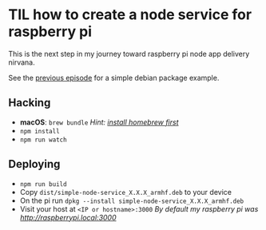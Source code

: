 # TIL how to create a node service for raspberry pi

This is the next step in my journey toward raspberry pi node app delivery nirvana.

See the [previous episode](//github.com/pingortle/til-dpkg) for a simple debian package example.

## Hacking
- **macOS**: `brew bundle` *Hint: [install homebrew first](https://brew.sh)*
- `npm install`
- `npm run watch`

## Deploying
- `npm run build`
- Copy `dist/simple-node-service_X.X.X_armhf.deb` to your device
- On the pi run `dpkg --install simple-node-service_X.X.X_armhf.deb`
- Visit your host at `<IP or hostname>:3000` *By default my raspberry pi was http://raspberrypi.local:3000*
